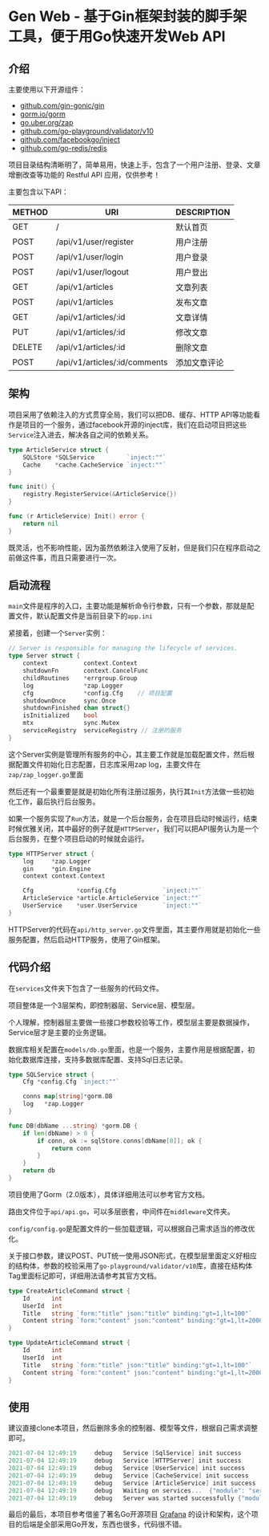 # Gen Web - 基于Gin框架封装的脚手架工具，便于用Go快速开发Web API

## 介绍
主要使用以下开源组件：
* [github.com/gin-gonic/gin](https://github.com/gin-gonic/gin)
* [gorm.io/gorm](https://gorm.io/gorm)
* [go.uber.org/zap](https://go.uber.org/zap)
* [github.com/go-playground/validator/v10](https://github.com/go-playground/validator/v10)
* [github.com/facebookgo/inject](https://github.com/facebookgo/inject)
* [github.com/go-redis/redis](https://github.com/go-redis/redis)

项目目录结构清晰明了，简单易用，快速上手，包含了一个用户注册、登录、文章增删改查等功能的 Restful API 应用，仅供参考！

主要包含以下API：

|METHOD|URI|DESCRIPTION|
|---|---|---|
|GET|/|默认首页
|POST|/api/v1/user/register|用户注册
|POST|/api/v1/user/login|用户登录
|POST|/api/v1/user/logout|用户登出
|GET|/api/v1/articles|文章列表
|POST|/api/v1/articles|发布文章
|GET|/api/v1/articles/:id|文章详情
|PUT|/api/v1/articles/:id|修改文章
|DELETE|/api/v1/articles/:id|删除文章
|POST|/api/v1/articles/:id/comments|添加文章评论

## 架构
项目采用了依赖注入的方式贯穿全局，我们可以把DB、缓存、HTTP API等功能看作是项目的一个服务，通过facebook开源的inject库，我们在启动项目把这些```Service```注入进去，解决各自之间的依赖关系。

```go
type ArticleService struct {
    SQLStore *SQLService         `inject:""`
    Cache    *cache.CacheService `inject:""`
}

func init() {
    registry.RegisterService(&ArticleService{})
}

func (r ArticleService) Init() error {
    return nil
}
```
既灵活，也不影响性能，因为虽然依赖注入使用了反射，但是我们只在程序启动之前做这件事，而且只需要进行一次。

## 启动流程
```main```文件是程序的入口，主要功能是解析命令行参数，只有一个参数，那就是配置文件，默认配置文件是当前目录下的```app.ini```

紧接着，创建一个```Server```实例：
```go
// Server is responsible for managing the lifecycle of services.
type Server struct {
    context          context.Context
    shutdownFn       context.CancelFunc
    childRoutines    *errgroup.Group
    log              *zap.Logger
    cfg              *config.Cfg    // 项目配置
    shutdownOnce     sync.Once
    shutdownFinished chan struct{}
    isInitialized    bool
    mtx              sync.Mutex
    serviceRegistry  serviceRegistry // 注册的服务
}
```
这个Server实例是管理所有服务的中心，其主要工作就是加载配置文件，然后根据配置文件初始化日志配置，日志库采用zap log，主要文件在```zap/zap_logger.go```里面

然后还有一个最重要是就是初始化所有注册过服务，执行其```Init```方法做一些初始化工作，最后执行后台服务。

如果一个服务实现了```Run```方法，就是一个后台服务，会在项目启动时候运行，结束时候优雅关闭，其中最好的例子就是```HTTPServer```，我们可以把API服务认为是一个后台服务，在整个项目启动的时候就会运行。
```go
type HTTPServer struct {
    log     *zap.Logger
    gin     *gin.Engine
    context context.Context

    Cfg            *config.Cfg             `inject:""`
    ArticleService *article.ArticleService `inject:""`
    UserService    *user.UserService       `inject:""`
}
```
HTTPServer的代码在```api/http_server.go```文件里面，其主要作用就是初始化一些服务配置，然后启动HTTP服务，使用了Gin框架。

## 代码介绍
在```services```文件夹下包含了一些服务的代码文件。

项目整体是一个3层架构，即控制器层、Service层、模型层。

个人理解，控制器层主要做一些接口参数校验等工作，模型层主要是数据操作，Service层才是主要的业务逻辑。

数据库相关配置在```models/db.go```里面，也是一个服务，主要作用是根据配置，初始化数据库连接，支持多数据库配置、支持Sql日志记录。
```go
type SQLService struct {
    Cfg *config.Cfg `inject:""`

    conns map[string]*gorm.DB
    log   *zap.Logger
}

func DB(dbName ...string) *gorm.DB {
    if len(dbName) > 0 {
        if conn, ok := sqlStore.conns[dbName[0]]; ok {
            return conn
        }
    }
    return db
}
```
项目使用了Gorm（2.0版本），具体详细用法可以参考官方文档。

路由文件位于```api/api.go```，可以多层嵌套，中间件在```middleware```文件夹。

```config/config.go```是配置文件的一些加载逻辑，可以根据自己需求适当的修改优化。

关于接口参数，建议POST、PUT统一使用JSON形式，在模型层里面定义好相应的结构体，参数的校验采用了```go-playground/validator/v10```库，直接在结构体Tag里面标记即可，详细用法请参考其官方文档。
```go
type CreateArticleCommand struct {
    Id      int
    UserId  int
    Title   string `form:"title" json:"title" binding:"gt=1,lt=100"`
    Content string `form:"content" json:"content" binding:"gt=1,lt=2000"`
}

type UpdateArticleCommand struct {
    Id      int
    UserId  int
    Title   string `form:"title" json:"title" binding:"gt=1,lt=100"`
    Content string `form:"content" json:"content" binding:"gt=1,lt=2000"`
}
```

## 使用
建议直接clone本项目，然后删除多余的控制器、模型等文件，根据自己需求调整即可。
```go
2021-07-04 12:49:19     debug   Service [SqlService] init success
2021-07-04 12:49:19     debug   Service [HTTPServer] init success
2021-07-04 12:49:19     debug   Service [UserService] init success
2021-07-04 12:49:19     debug   Service [CacheService] init success
2021-07-04 12:49:19     debug   Service [ArticleService] init success
2021-07-04 12:49:19     debug   Waiting on services...  {"module": "server"}
2021-07-04 12:49:19     debug   Server was started successfully {"module": "http_server"}
``` 

最后的最后，本项目参考借鉴了著名Go开源项目 [Grafana](https://github.com/grafana/grafana) 的设计和架构，这个项目的后端是全部采用Go开发，东西也很多，代码很不错。